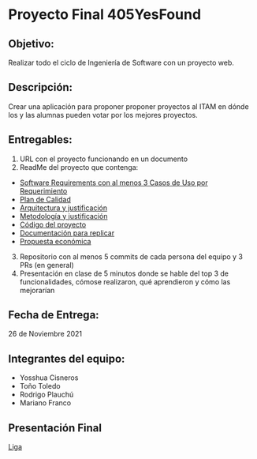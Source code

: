 # Proyecto Final 405YesFound

## Objetivo: 
Realizar todo el ciclo de Ingeniería de Software con un proyecto web.

## Descripción:
Crear una aplicación para proponer proponer proyectos al ITAM en dónde los y las alumnas pueden votar por los mejores proyectos.

## Entregables:
1. URL con el proyecto funcionando en un documento 
2. ReadMe del proyecto que contenga:
  - [Software Requirements con al menos 3 Casos de Uso por Requerimiento](SRS.md)
  - [Plan de Calidad](PlanDeCalidad.md)
  - [Arquitectura y justificación](JustificaciónArquitectura.md)
  - [Metodología y justificación](JustificaciónMetodología.md)
  - [Código del proyecto]()
  - [Documentación para replicar](DocumentaciónParaReplicar.md)
  - [Propuesta económica]()
3. Repositorio con al menos 5 commits de cada persona del equipo y 3 PRs (en general)
4. Presentación en clase de 5 minutos donde se hable del top 3 de funcionalidades, cómose realizaron, qué aprendieron y cómo las mejorarían

## Fecha de Entrega:
26 de Noviembre 2021

## Integrantes del equipo:
* Yosshua Cisneros
* Toño Toledo
* Rodrigo Plauchú
* Mariano Franco

## Presentación Final
[Liga](https://docs.google.com/presentation/d/1mjgdTbOKHpa2LORGZjDBgDEZljwCRDfVYexx7r5KZIM/edit?usp=sharing)
